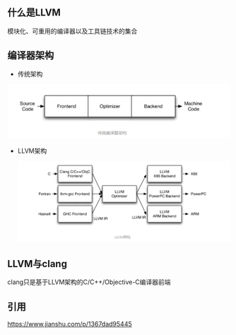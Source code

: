 ## 什么是LLVM

模块化、可重用的编译器以及工具链技术的集合

## 编译器架构

- 传统架构

![](./pic/traditional.png)

- LLVM架构

    ![](./pic/llvm.png)

## LLVM与clang

clang只是基于LLVM架构的C/C++/Objective-C编译器前端

## 引用

https://www.jianshu.com/p/1367dad95445